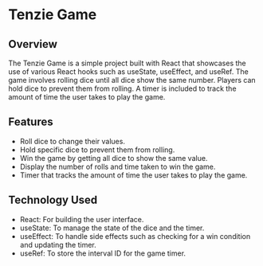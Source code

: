 # Tenzie Game

## Overview
The Tenzie Game is a simple project built with React that showcases the use of various React hooks such as useState, useEffect, and useRef. The game involves rolling dice until all dice show the same number. Players can hold dice to prevent them from rolling. A timer is included to track the amount of time the user takes to play the game.

## Features
* Roll dice to change their values.
* Hold specific dice to prevent them from rolling.
* Win the game by getting all dice to show the same value.
* Display the number of rolls and time taken to win the game.
* Timer that tracks the amount of time the user takes to play the game.

## Technology Used
* React: For building the user interface.
* useState: To manage the state of the dice and the timer.
* useEffect: To handle side effects such as checking for a win condition and updating the timer.
* useRef: To store the interval ID for the game timer.
